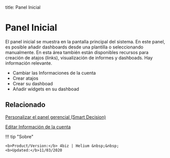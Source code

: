 title: Panel Inicial
# Panel Inicial

El panel inicial se muestra en la pantalla principal del sistema. En este panel, es posible añadir dashboards desde una plantilla o seleccionando manualmente. En esta área también están disponibles recursos para creación de atajos (links), visualización de informes y dashboads. Hay información relevante.

* Cambiar las Informaciones de la cuenta
* Crear atajos
* Crear su dashboad
* Añadir widgets en su dashboad


Relacionado
-------

[Personalizar el panel gerencial (Smart Decision)][1]

[Editar Información de la cuenta][2]

!!! tip "Sobre"

    <b>Product/Version:</b> 4biz | Helium &nbsp;&nbsp;
    <b>Updated:</b>11/03/2020


[1]:/es-es/4biz-helium/additional-features/reports/create/dashboard-customize-management-panel-smart-decision.html
[2]:/es-es/4biz-helium/initial-settings/access-settings/user/user-data.html
